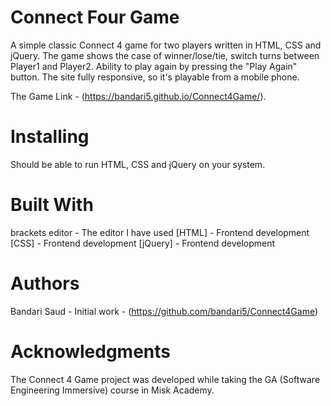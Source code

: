 # Connect Four Game

A simple classic Connect 4 game for two players written in HTML, CSS and jQuery. The game shows the case of winner/lose/tie, switch turns between Player1 and Player2. Ability to play again by pressing the "Play Again" button. The site fully responsive, so it's playable from a mobile phone.

The Game Link - (https://bandari5.github.io/Connect4Game/).

# Installing

Should be able to run HTML, CSS and jQuery on your system.

# Built With

brackets editor - The editor I have used
[HTML] - Frontend development
[CSS] - Frontend development
[jQuery] - Frontend development

# Authors

Bandari Saud -  Initial work - (https://github.com/bandari5/Connect4Game)

# Acknowledgments

The Connect 4 Game project was developed while taking the GA (Software Engineering Immersive) course in Misk Academy. 

